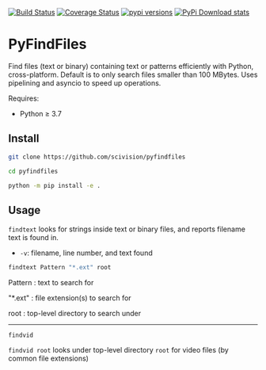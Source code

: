 [![Build Status](https://travis-ci.com/scivision/pyfindfiles.svg?branch=master)](https://travis-ci.com/scivision/pyfindfiles)
[![Coverage Status](https://coveralls.io/repos/github/scivision/pyfindfiles/badge.svg?branch=master)](https://coveralls.io/github/scivision/pyfindfiles?branch=master)
[![pypi versions](https://img.shields.io/pypi/pyversions/pyfindfiles.svg)](https://pypi.python.org/pypi/pyfindfiles)
[![PyPi Download stats](http://pepy.tech/badge/pyfindfiles)](http://pepy.tech/project/pyfindfiles)

# PyFindFiles

Find files (text or binary) containing text or patterns efficiently with Python, cross-platform.
Default is to only search files smaller than 100 MBytes.
Uses pipelining and asyncio to speed up operations.

Requires:
* Python &ge; 3.7

## Install

```sh
git clone https://github.com/scivision/pyfindfiles

cd pyfindfiles

python -m pip install -e .
```

## Usage

`findtext` looks for strings inside text or binary files, and reports filename text is found in.

* `-v`: filename, line number, and text found


```sh
findtext Pattern "*.ext" root
```

Pattern
: text to search for

"*.ext"
: file extension(s) to search for

root
: top-level directory to search under


---

`findvid`

`findvid root` looks under top-level directory `root` for video files (by common file extensions)


